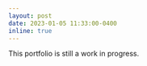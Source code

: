 ```yaml
---
layout: post
date: 2023-01-05 11:33:00-0400
inline: true
---
```


This portfolio is still a work in progress.
